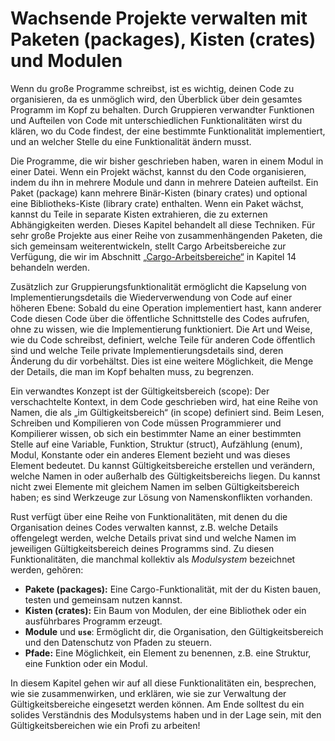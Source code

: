 # Wachsende Projekte verwalten mit Paketen (packages), Kisten (crates) und Modulen

Wenn du große Programme schreibst, ist es wichtig, deinen Code zu organisieren,
da es unmöglich wird, den Überblick über dein gesamtes Programm im Kopf zu
behalten. Durch Gruppieren verwandter Funktionen und Aufteilen von Code mit
unterschiedlichen Funktionalitäten wirst du klären, wo du Code findest, der
eine bestimmte Funktionalität implementiert, und an welcher Stelle du eine
Funktionalität ändern musst.

Die Programme, die wir bisher geschrieben haben, waren in einem Modul in einer
Datei. Wenn ein Projekt wächst, kannst du den Code organisieren, indem du ihn
in mehrere Module und dann in mehrere Dateien aufteilst. Ein Paket (package)
kann mehrere Binär-Kisten (binary crates) und optional eine Bibliotheks-Kiste
(library crate) enthalten. Wenn ein Paket wächst, kannst du Teile in separate
Kisten extrahieren, die zu externen Abhängigkeiten werden. Dieses Kapitel
behandelt all diese Techniken. Für sehr große Projekte aus einer Reihe von
zusammenhängenden Paketen, die sich gemeinsam weiterentwickeln, stellt Cargo
Arbeitsbereiche zur Verfügung, die wir im Abschnitt
[„Cargo-Arbeitsbereiche“][workspaces] in Kapitel 14 behandeln werden.

Zusätzlich zur Gruppierungsfunktionalität ermöglicht die Kapselung von
Implementierungsdetails die Wiederverwendung von Code auf einer höheren Ebene:
Sobald du eine Operation implementiert hast, kann anderer Code diesen Code über
die öffentliche Schnittstelle des Codes aufrufen, ohne zu wissen, wie die
Implementierung funktioniert. Die Art und Weise, wie du Code schreibst,
definiert, welche Teile für anderen Code öffentlich sind und welche Teile
private Implementierungsdetails sind, deren Änderung du dir vorbehältst. Dies
ist eine weitere Möglichkeit, die Menge der Details, die man im Kopf behalten
muss, zu begrenzen.

Ein verwandtes Konzept ist der Gültigkeitsbereich (scope): Der verschachtelte
Kontext, in dem Code geschrieben wird, hat eine Reihe von Namen, die als „im
Gültigkeitsbereich“ (in scope) definiert sind. Beim Lesen, Schreiben und
Kompilieren von Code müssen Programmierer und Kompilierer wissen, ob sich ein
bestimmter Name an einer bestimmten Stelle auf eine Variable, Funktion,
Struktur (struct), Aufzählung (enum), Modul, Konstante oder ein anderes Element
bezieht und was dieses Element bedeutet. Du kannst Gültigkeitsbereiche
erstellen und verändern, welche Namen in oder außerhalb des Gültigkeitsbereichs
liegen. Du kannst nicht zwei Elemente mit gleichem Namen im selben
Gültigkeitsbereich haben; es sind Werkzeuge zur Lösung von Namenskonflikten
vorhanden.

Rust verfügt über eine Reihe von Funktionalitäten, mit denen du die
Organisation deines Codes verwalten kannst, z.B. welche Details offengelegt
werden, welche Details privat sind und welche Namen im jeweiligen
Gültigkeitsbereich deines Programms sind. Zu diesen Funktionalitäten, die
manchmal kollektiv als *Modulsystem* bezeichnet werden, gehören:

* **Pakete (packages):** Eine Cargo-Funktionalität, mit der du Kisten bauen,
  testen und gemeinsam nutzen kannst.
* **Kisten (crates):** Ein Baum von Modulen, der eine Bibliothek oder ein
  ausführbares Programm erzeugt.
* **Module** und **`use`**: Ermöglicht dir, die Organisation, den
  Gültigkeitsbereich und den Datenschutz von Pfaden zu steuern.
* **Pfade:** Eine Möglichkeit, ein Element zu benennen, z.B. eine Struktur,
  eine Funktion oder ein Modul.

In diesem Kapitel gehen wir auf all diese Funktionalitäten ein, besprechen, wie
sie zusammenwirken, und erklären, wie sie zur Verwaltung der
Gültigkeitsbereiche eingesetzt werden können. Am Ende solltest du ein solides
Verständnis des Modulsystems haben und in der Lage sein, mit den
Gültigkeitsbereichen wie ein Profi zu arbeiten!

[workspaces]: ch14-03-cargo-workspaces.html
